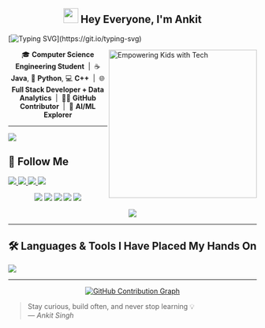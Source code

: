<h2 align="center"><img src="https://emojis.slackmojis.com/emojis/images/1531849430/4246/blob-sunglasses.gif?1531849430" width="30"/> Hey Everyone, I'm Ankit</h2>

<p align="center">

[![Typing SVG](https://readme-typing-svg.demolab.com?font=Roboto,sans-serif&size=40&pause=1000&color=40c463&center=true&vCenter=true&random=false&width=1200&lines=%F0%9F%92%BB+%22Crafting+Code%2C+Building+Dreams%22;+%F0%9F%92%BB+Welcome+to+My+GitHub+Universe!)](https://git.io/typing-svg)

</p>

<img align="right" alt="Empowering Kids with Tech" width="300" src="https://raw.githubusercontent.com/AnkitSingh1827/Ankitsingh1827/main/_Empowering%20Kids%20with%20Social%20Tech%20%26%20Robotics_%20The%20Future%20of%20Learning%20%F0%9F%9A%80%F0%9F%A4%96_.jpeg">

<p align="center">
  🎓 <b>Computer Science Engineering Student</b> &nbsp;|&nbsp;
  ☕ <b>Java</b>, 🐍 <b>Python</b>, 💻 <b>C++</b> &nbsp;|&nbsp;
  🌐 <b>Full Stack Developer + Data Analytics</b> &nbsp;|&nbsp;
  🧑‍💻 <b>GitHub Contributor</b> &nbsp;|&nbsp;
  🤖 <b>AI/ML Explorer</b>
</p>

--- 

<div align="start">

  ![](https://komarev.com/ghpvc/?username=AnkitSingh1827&style=flat&color=brightgreen)

## 🔗 Follow Me

<div align="start">

  <a href="mailto:ankitsinghrathore756756@gmail.com" target="_blank">
    <img src="https://img.shields.io/badge/Gmail-EA4335?style=for-the-badge&logo=Gmail&logoColor=white" />
  </a>

  <a href="https://instagram.com/ankitrathore.05" target="_blank">
    <img src="https://img.shields.io/badge/Instagram-E4405F?style=for-the-badge&logo=Instagram&logoColor=white" />
  </a>

  <a href="https://www.linkedin.com/in/ankit-singh257" target="_blank">
    <img src="https://img.shields.io/badge/LinkedIn-0A66C2?style=for-the-badge&logo=LinkedIn&logoColor=white" />
  </a>

  <a href="https://wa.me/916205975874" target="_blank">
    <img src="https://img.shields.io/badge/WhatsApp-25D366?style=for-the-badge&logo=WhatsApp&logoColor=white" />
  </a>

</div>


<div align="center">

![](http://github-profile-summary-cards.vercel.app/api/cards/profile-details?username=AnkitSingh1827&theme=github_dark)
![](http://github-profile-summary-cards.vercel.app/api/cards/stats?username=AnkitSingh1827&theme=github_dark)
![](http://github-profile-summary-cards.vercel.app/api/cards/productive-time?username=AnkitSingh1827&theme=github_dark&utcOffset=8)
![](http://github-profile-summary-cards.vercel.app/api/cards/repos-per-language?username=AnkitSingh1827&theme=github_dark)
![](http://github-profile-summary-cards.vercel.app/api/cards/most-commit-language?username=AnkitSingh1827&theme=github_dark)

<p align="center">
  <img src="https://github-profile-trophy.vercel.app/?username=AnkitSingh1827&theme=onedark&column=-1&title=Repositories,Stars,Commits,Followers,PullRequest,MultipleLang&margin-w=10" />
</p>


</div>

---

## 🛠️ Languages & Tools I Have Placed My Hands On

<p align="left">
  <img src="https://skillicons.dev/icons?i=py,c,cpp,html,css,js,java,react,git,github,vscode,figma,mysql,firebase,mongodb,powershell,linux" />
</p>

---
 
<!-- GitHub Contribution Graph with clickable link -->
<p align="center">
  <a href="https://github.com/AnkitSingh1827/github-readme-activity-graph">
    <img src="https://github-readme-activity-graph.vercel.app/graph?username=AnkitSingh1827&bg_color=0d1117&color=ffffff&line=40c463&point=fff7e0&area=true&hide_border=true" alt="GitHub Contribution Graph" />
  </a>
</p>




> Stay curious, build often, and never stop learning 💡  
> — *Ankit Singh*


